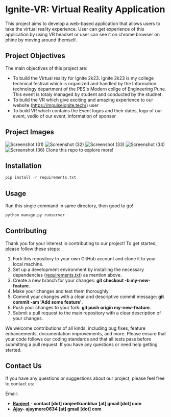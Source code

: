# Ignite-VR: Virtual Reality Application
This project aims to develop a web-based application that allows users to take the virtual reality experience. User can get experience of this application by using VR headset or user can see it on chrome browser on phine by moving around themself.

## Project Objectives
The main objectives of this project are:

* To build the Virtual reality for Ignite 2k23. Ignite 2k23 is my college technical festival which is organized and handled by the Information technology department of the PES's Modern collge of Engineering Pune. This event is totaly managed by student and conducted by the studnet.
* To build the VR which give exciting and amazing experience to our website (https://mpulseignite.tech/) user 
* To build VR which contains the Event logos and their dates, logo of our event, vedio of our event, information of sponser


## Project Images
![Screenshot (31)](https://github.com/AJay6600/CarPoint/assets/90677720/4391decd-84d9-4e56-9f1e-050e1fca20ad)
![Screenshot (32)](https://github.com/AJay6600/CarPoint/assets/90677720/294f6409-77ee-4613-b27e-470a409e8d3f)
![Screenshot (33)](https://github.com/AJay6600/CarPoint/assets/90677720/7d8821aa-4cf7-4dc1-a882-85408c62bb7c)
![Screenshot (34)](https://github.com/AJay6600/CarPoint/assets/90677720/06b6e224-83b7-4b84-90ce-48cf3769bf62)
![Screenshot (36)](https://github.com/AJay6600/CarPoint/assets/90677720/b29f1393-3462-4d1b-983e-b52864f78917)
Clone this repo to explore more!




## Installation
```python
pip install -r requirements.txt
```

## Usage
Run this single command in same directory, then good to go!
```python
python manage.py runserver
```
## Contributing
Thank you for your interest in contributing to our project! To get started, please follow these steps:

1. Fork this repository to your own GitHub account and clone it to your local machine.
2. Set up a development environment by installing the necessary dependencies ([requirements.txt](https://github.com/AJay6600/CarPoint/blob/main/requirements.txt)) as mention above.
3. Create a new branch for your changes: **git checkout -b my-new-feature**.
4. Make your changes and test them thoroughly.
5. Commit your changes with a clear and descriptive commit message: **git commit -am 'Add some feature'**.
6. Push your changes to your fork: **git push origin my-new-feature**.
7. Submit a pull request to the main repository with a clear description of your changes.<br>

We welcome contributions of all kinds, including bug fixes, feature enhancements, documentation improvements, and more. Please ensure that your code follows our coding standards and that all tests pass before submitting a pull request. If you have any questions or need help getting started.



## Contact Us
If you have any questions or suggestions about our project, please feel free to contact us:

Email:
* **[Ranjeet](mailto:contact.ranjeetkumbhar@gmail.com) - contact [dot] ranjeetkumbhar [at] gmail [dot] com**
* **[Ajay](mailto:ajaymore0634@gmail.com)- ajaymore0634 [at] gmail [dot] com**


